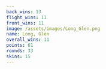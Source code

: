```yaml
---
back_wins: 13
flight_wins: 11
front_wins: 11
image: /assets/images/Long_Glen.png
name: Long, Glen
overall_wins: 11
points: 61
rounds: 33
skins: 15
---
```

